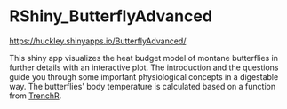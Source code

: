 # RShiny_ButterflyAdvanced

https://huckley.shinyapps.io/ButterflyAdvanced/
 
This shiny app visualizes the heat budget model of montane butterflies in further details with an interactive plot. The introduction and the questions guide you through some important physiological concepts in a digestable way.
The butterflies' body temperature is calculated based on a function from [TrenchR](https://github.com/trenchproject/TrenchR).

